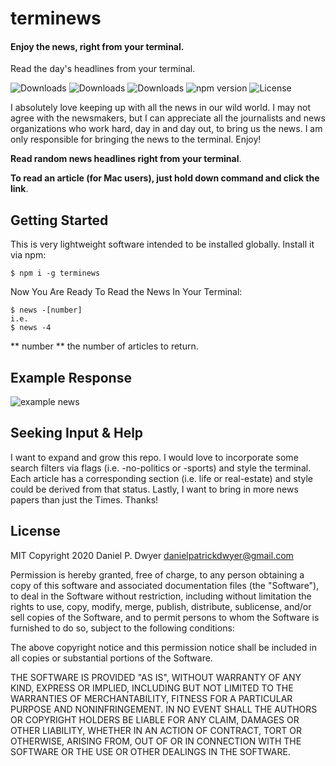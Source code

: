# terminews

#### Enjoy the news, right from your terminal.

Read the day's headlines from your terminal.

![Downloads](https://img.shields.io/npm/dw/terminews.svg)
![Downloads](https://img.shields.io/npm/dm/terminews.svg)
![Downloads](https://img.shields.io/npm/dt/terminews.svg)
![npm version](https://img.shields.io/npm/v/terminews.svg)
![License](https://img.shields.io/npm/l/terminews.svg)

I absolutely love keeping up with all the news in our wild world. I may not agree with the newsmakers, but I can appreciate all the journalists and news organizations who work hard, day in and day out, to bring us the news. I am only responsible for bringing the news to the terminal. Enjoy!

 **Read random news headlines right from your terminal**.

 **To read an article (for Mac users), just hold down command and click the link**.


## Getting Started

This is very lightweight software intended to be installed globally. Install it via npm:

```shell
$ npm i -g terminews
```


Now You Are Ready To Read the News In Your Terminal:

```shell
$ news -[number]
i.e.
$ news -4
```
** number ** the number of articles to return.


## Example Response

![example news](https://i.ibb.co/zV60hr5/Screen-Shot-2020-04-06-at-3-24-45-PM.png)

## Seeking Input & Help

I want to expand and grow this repo. I would love to incorporate some search filters via flags (i.e. -no-politics or -sports) and style the terminal. Each article has a corresponding section (i.e. life or real-estate) and style could be derived from that status. Lastly, I want to bring in more news papers than just the Times. Thanks!

## License

MIT
Copyright 2020 Daniel P. Dwyer <danielpatrickdwyer@gmail.com>

Permission is hereby granted, free of charge, to any person obtaining a copy of this software and associated documentation files (the "Software"), to deal in the Software without restriction, including without limitation the rights to use, copy, modify, merge, publish, distribute, sublicense, and/or sell copies of the Software, and to permit persons to whom the Software is furnished to do so, subject to the following conditions:

The above copyright notice and this permission notice shall be included in all copies or substantial portions of the Software.

THE SOFTWARE IS PROVIDED "AS IS", WITHOUT WARRANTY OF ANY KIND, EXPRESS OR IMPLIED, INCLUDING BUT NOT LIMITED TO THE WARRANTIES OF MERCHANTABILITY, FITNESS FOR A PARTICULAR PURPOSE AND NONINFRINGEMENT. IN NO EVENT SHALL THE AUTHORS OR COPYRIGHT HOLDERS BE LIABLE FOR ANY CLAIM, DAMAGES OR OTHER LIABILITY, WHETHER IN AN ACTION OF CONTRACT, TORT OR OTHERWISE, ARISING FROM, OUT OF OR IN CONNECTION WITH THE SOFTWARE OR THE USE OR OTHER DEALINGS IN THE SOFTWARE.
